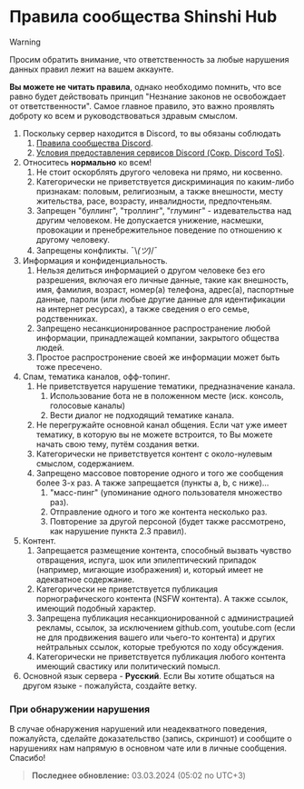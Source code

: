 # Правила сообщества Shinshi Hub
> [!WARNING]
> Просим обратить внимание, что ответственность за любые нарушения данных правил лежит на вашем аккаунте. 

**Вы можете не читать правила**, однако необходимо помнить, что все равно будет действовать принцип "Незнание законов не освобождает от ответственности". Самое главное правило, это важно проявлять доброту ко всем и руководствоваться здравым смыслом.

1. Поскольку сервер находится в Discord, то вы обязаны соблюдать
    1. [Правила сообщества Discord](<https://discord.com/guidelines>).
    2. [Условия предоставления сервисов Discord (Сокр. Discord ToS)](<https://discord.com/terms>).
2. Относитесь **нормально** ко всем!
    1. Не стоит оскорблять другого человека ни прямо, ни косвенно.
    2. Категорически не приветствуется дискриминация по каким-либо признакам: половым, религиозным, а также внешности, месту жительства, расе, возрасту, инвалидности, предпочтеньям.
    3. Запрещен "буллинг", "троллинг", "глуминг" - издевательства над другим человеком. Не допускается унижение, насмешки, провокации и пренебрежительное поведение по отношению к другому человеку.
    4. Запрещены конфликты. ¯\\_(ツ)_/¯
3. Информация и конфиденциальность.
    1. Нельзя делиться информацией о другом человеке без его разрешения, включая его личные данные, такие как внешность, имя, фамилия, возраст, номер(а) телефона, адрес(а), паспортные данные, пароли (или любые другие данные для идентификации на интернет ресурсах), а также сведения о его семье, родственниках.
    2. Запрещено несанкционированное распространение любой информации, принадлежащей компании, закрытого общества людей.
    3. Простое распростронение своей же информации может быть тоже пресечено.
4. Спам, тематика каналов, офф-топинг.
    1. Не приветствуется нарушение тематики, предназначение канала. 
        1. Использование бота не в положенном месте (иск. консоль, голосовые каналы)
        2. Вести диалог не подходящий тематике канала.
    2. Не перегружайте основной канал общения. Если чат уже имеет тематику, в которую вы не можете встроится, то Вы можете начать свою тему, путём создания ветки.
    3. Категорически не приветствуется контент с около-нулевым смыслом, содержанием.
    4. Запрещено массовое повторение одного и того же сообщения более 3-х раз. А также запрещается (пункты a, b, c ниже)...
        1. "масс-пинг" (упоминание одного пользователя множество раз).
        2. Отправление одного и того же контента несколько раз.
        3. Повторение за другой персоной (будет также рассмотрено, как нарушение пункта 2.3 правил).
5. Контент.
    1. Запрещается размещение контента, способный вызвать чувство отвращения, испуга, шок или эпилептический припадок (например, мигающие изображения) и, который имеет не адекватное содержание.
    2. Категорически не приветствуется публикация порнографического контента (NSFW контента). А также ссылок, имеющий подобный характер.
    3. Запрещена публикация несанкционированной с администрацией рекламы, ссылок, за исключением github.com, youtube.com (если не для продвижения вашего или чьего-то контента) и других нейтральных ссылок, которые требуются по ходу обсуждения.
    4. Категорически не приветствуется публикация любого контента имеющий свастику или политический помысл. 
6. Основной язык сервера - **Русский**. Если Вы хотите общаться на другом языке - пожалуйста, создайте ветку.

### При обнаружении нарушения
В случае обнаружения нарушений или неадекватного поведения, пожалуйста, сделайте доказательство (запись, скриншот) и сообщите о нарушениях нам напрямую в основном чате или в личные сообщения. Спасибо!

> **Последнее обновление:** 03.03.2024 (05:02 по UTC+3)
